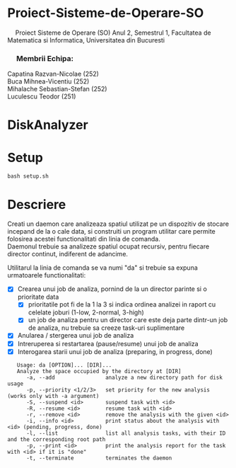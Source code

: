 # Proiect-Sisteme-de-Operare-SO
&emsp; Proiect Sisteme de Operare (SO) Anul 2, Semestrul 1, Facultatea de Matematica si Informatica, Universitatea din Bucuresti <br/>

### &emsp; Membrii Echipa: <br/>
Capatina Razvan-Nicolae ($252$) <br/> 
Buca Mihnea-Vicentiu ($252$) <br/>
Mihalache Sebastian-Stefan ($252$) <br/>
Luculescu Teodor ($251$) <br/>

# DiskAnalyzer

# Setup

```
bash setup.sh
```

# Descriere

Creati un daemon care analizeaza spatiul utilizat pe un dispozitiv de stocare incepand de la o cale data, si construiti un program utilitar care permite folosirea acestei functionalitati din linia de comanda. <br>
Daemonul trebuie sa analizeze spatiul ocupat recursiv, pentru fiecare director continut, indiferent de adancime.

Utilitarul la linia de comanda se va numi "da" si trebuie sa expuna urmatoarele functionalitati: 
- [x] Crearea unui job de analiza, pornind de la un director parinte si o prioritate data
    - [x] prioritatile pot fi de la $1$ la $3$ si indica ordinea analizei in raport cu celelate joburi ($1$-low, $2$-normal, $3$-high)
    - [x] un job de analiza pentru un director care este deja parte dintr-un job de analiza, nu trebuie sa creeze task-uri suplimentare
- [x] Anularea / stergerea unui job de analiza
- [x] Intreruperea si restartarea (pause/resume) unui job de analiza
- [x] Interogarea starii unui job de analiza (preparing, in progress, done)

```
   Usage: da [OPTION]... [DIR]...
   Analyze the space occupied by the directory at [DIR]
      -a, --add                analyze a new directory path for disk usage
      -p, --priority <1/2/3>   set priority for the new analysis (works only with -a argument)
      -S, --suspend <id>       suspend task with <id>
      -R, --resume <id>        resume task with <id>
      -r, --remove <id>        remove the analysis with the given <id>
      -i, --info <id>          print status about the analysis with <id> (pending, progress, done)
      -l, --list               list all analysis tasks, with their ID and the corresponding root path
      -p, --print <id>         print the analysis report for the task with <id> if it is "done"
      -t, --terminate          terminates the daemon
```
